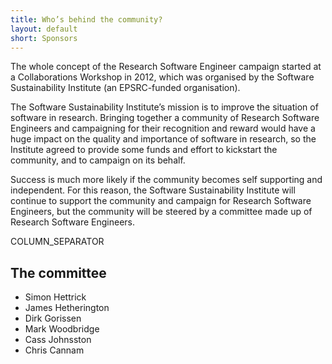 ```yaml
---
title: Who’s behind the community?
layout: default
short: Sponsors
---
```



The whole concept of the Research Software Engineer campaign started at a Collaborations Workshop in 2012, 
which was organised by the Software Sustainability Institute (an EPSRC-funded organisation).

The Software Sustainability Institute’s mission is to improve the situation of software in research. 
Bringing together a community of Research Software Engineers and campaigning for their recognition and reward
would have a huge impact on the quality and importance of software in research, so the Institute agreed to
provide some funds and effort to kickstart the community, and to campaign on its behalf.

Success is much more likely if the community becomes self supporting and independent. 
For this reason, the Software Sustainability Institute will continue to support the community and
campaign for Research Software Engineers, but the community will be steered by a committee made up of
Research Software Engineers.

COLUMN_SEPARATOR

The committee
-------------

* Simon Hettrick
* James Hetherington
* Dirk Gorissen
* Mark Woodbridge
* Cass Johnsston
* Chris Cannam
